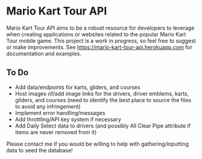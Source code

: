 # Mario Kart Tour API

Mario Kart Tour API aims to be a robust resource for developers to leverage when creating applications or websites related to the popular Mario Kart Tour mobile game.  This project is a work in progress, so feel free to suggest or make improvements.  See https://mario-kart-tour-api.herokuapp.com for documentation and examples.

## To Do

- Add data/endpoints for karts, gliders, and courses
- Host images of/add image links for the drivers, driver emblems, karts, gliders, and courses (need to identify the best place to source the files to avoid any infringement)
- Implement error handling/messages
- Add throttling/API key system if necessary
- Add Daily Select data to drivers (and possibly All Clear Pipe attribute if items are never removed from it)

Please contact me if you would be willing to help with gathering/inputting data to seed the database!
